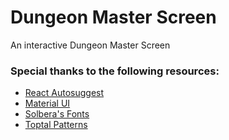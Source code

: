 # Dungeon Master Screen
An interactive Dungeon Master Screen

### Special thanks to the following resources:
* [React Autosuggest](https://www.npmjs.com/package/react-autosuggest)
* [Material UI](https://material-ui.com/)
* [Solbera's Fonts](https://github.com/jonathonf/solbera-dnd-fonts)
* [Toptal Patterns](https://www.toptal.com/designers/subtlepatterns/)